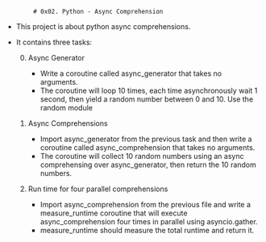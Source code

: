             # 0x02. Python - Async Comprehension

 - This project is about python async comprehensions.
 - It contains three tasks:

    0. Async Generator
        - Write a coroutine called async_generator that takes no arguments.
        - The coroutine will loop 10 times, each time asynchronously wait 1 second, then yield a random number between 0 and 10. Use the random module

    1. Async Comprehensions
        - Import async_generator from the previous task and then write a coroutine called async_comprehension that takes no arguments.
        - The coroutine will collect 10 random numbers using an async comprehensing over async_generator, then return the 10 random numbers.

    2. Run time for four parallel comprehensions
        - Import async_comprehension from the previous file and write a measure_runtime coroutine that will execute async_comprehension four times in parallel using asyncio.gather.
        - measure_runtime should measure the total runtime and return it.

